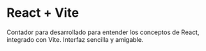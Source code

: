 # React + Vite

Contador para desarrollado para entender los conceptos de React, integrado con Vite. Interfaz sencilla y amigable.
